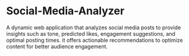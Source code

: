 # Social-Media-Analyzer
 A dynamic web application that analyzes social media posts to provide insights such as tone, predicted likes, engagement suggestions, and optimal posting times. it offers actionable recommendations to optimize content for better audience engagement.
